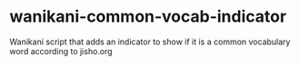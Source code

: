 # wanikani-common-vocab-indicator

Wanikani script that adds an indicator to show if it is a common vocabulary word according to jisho.org